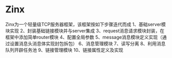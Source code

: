 # Zinx

Zinx为一个轻量级TCP服务器框架，该框架按如下步骤迭代而成
1、基础server模块实现
2、封装基础链接模块并与server集成
3、request消息请求模块封装，在框架中添加简单router模块
4、配置全局参数
5、message消息模块定义实现（通过设置消息头消息体实现封包拆包）
6、消息管理模块
7、读写分离
8、利用消息队列开辟任务池
9、链接管理模块
10、链接属性定义及实现
